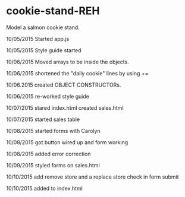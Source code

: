 # cookie-stand-REH
Model a salmon cookie stand.

10/05/2015
Started app.js

10/05/2015
Style guide started

10/06/2015
Moved arrays to be inside the objects.

10/06/2015
shortened the "daily cookie" lines by using +=

10/06.2015
created OBJECT CONSTRUCTORs.

10/06/2015
re-worked style guide

10/07/2015
stared index.html
created sales.html

10/07/2015
started sales table

10/08/2015
started forms with Carolyn

10/08/2015
got button wired up and form working

10/08/2015
added error correction

10/09/2015
styled forms on sales.html

10/10/2015
add remove store and a replace store check in form submit

10/10/2015
added to index.html

